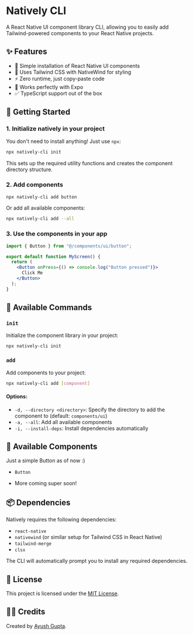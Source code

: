 # Natively CLI

A React Native UI component library CLI, allowing you to easily add Tailwind-powered components to your React Native projects.

## ✨ Features

- 🚀 Simple installation of React Native UI components
- 🎨 Uses Tailwind CSS with NativeWind for styling
- ⚡ Zero runtime, just copy-paste code
- 🔌 Works perfectly with Expo
- ✅ TypeScript support out of the box

## 🚀 Getting Started

### 1. Initialize natively in your project
You don't need to install anything! Just use `npx`:

```bash
npx natively-cli init
```

This sets up the required utility functions and creates the component directory structure.

### 2. Add components

```bash
npx natively-cli add button
```

Or add all available components:

```bash
npx natively-cli add --all
```

### 3. Use the components in your app

```jsx
import { Button } from "@/components/ui/button";

export default function MyScreen() {
  return (
    <Button onPress={() => console.log("Button pressed")}>
      Click Me
    </Button>
  );
}
```

## 📜 Available Commands

### `init`
Initialize the component library in your project:

```bash
npx natively-cli init
```

### `add`
Add components to your project:

```bash
npx natively-cli add [component]
```

#### Options:

- `-d, --directory <directory>`: Specify the directory to add the component to (default: `components/ui`)
- `-a, --all`: Add all available components
- `-i, --install-deps`: Install dependencies automatically

## 📌 Available Components
Just a simple Button as of now :)

- `Button`

- More coming super soon!

## 📦 Dependencies

Natively requires the following dependencies:

- `react-native`
- `nativewind` (or similar setup for Tailwind CSS in React Native)
- `tailwind-merge`
- `clsx`

The CLI will automatically prompt you to install any required dependencies.

## 📜 License

This project is licensed under the [MIT License](LICENSE).

## 👨‍💻 Credits

Created by [Ayush Gupta](https://x.com/Ayushh_gif).